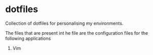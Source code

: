 # dotfiles
Collection of dotfiles for personalising my environments.

The files that are present int he file are the configuration files for the following applications

1. Vim
